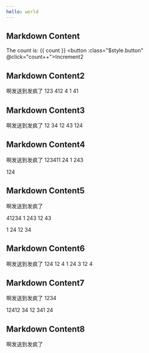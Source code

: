 ```yaml
---
hello: world
---
```


<script setup>
import { ref } from 'vue';
const count = ref(0);
</script>  

## Markdown Content

The count is: {{ count }}
<a-input placeholder="Basic usage" />
<button :class="$style.button" @click="count++">Increment2</button>

<style module>
.button {
  color: #c97368;
  font-weight: bold;
}
</style>


## Markdown Content2
啊发送到发疯了
123
412
4
1
41


## Markdown Content3
啊发送到发疯了
12
34
12
43
124


## Markdown Content4
啊发送到发疯了
123411
24
1
243

124


## Markdown Content5
啊发送到发疯了

41234
1
243
12
43

1
24
12
34

## Markdown Content6
啊发送到发疯了
124
12
4
1
24
3
12
4


## Markdown Content7
啊发送到发疯了
1234

12412
34
12
341
24


## Markdown Content8
啊发送到发疯了
